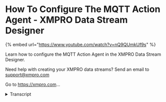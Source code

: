 # How To Configure The MQTT Action Agent - XMPRO Data Stream Designer
{% embed url="https://www.youtube.com/watch?v=nQ9QUmkUf9s" %}



Learn how to configure the MQTT Action Agent in the XMPRO Data Stream Designer. 

Need help with creating your XMPRO data streams? Send an email to support@xmpro.com 

Go to https://xmpro.com...
<details>
<summary>Transcript</summary>Learn how to configure the MQTT Action Agent in the XMPRO Data Stream Designer. 

Need help with creating your XMPRO data streams? Send an email to support@xmpro.com 

Go to https://xmpro.com...
but we are going to show you here is how

to set up and configure the mg DT action

agent I've already got a dairy simulate

agent set up and configured what I now

want to do is configure my ink utility

action agent go to the tool box and

search for MQTT you will find it under

action agents click on the agent and

drag it to the canvas now connect it up

in point of the first agent with the

input end point of the second click Save

double-click on the agent this is where

you will be configuring your agent add a

broker address which can be either

public or private

at a topic

click apply click Save
</details>